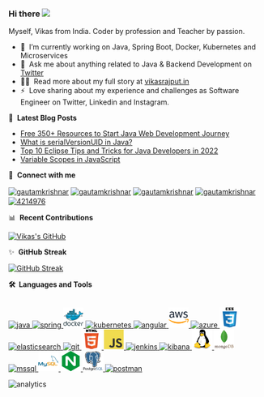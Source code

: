 ### Hi there <a href="https://www.vikasrajput.in/"><img src="https://media.giphy.com/media/hvRJCLFzcasrR4ia7z/giphy.gif" width="5%"></a>
Myself, Vikas from India. Coder by profession and Teacher by passion.

- 🔭 &nbsp;I’m currently working on Java, Spring Boot, Docker, Kubernetes and Microservices
- 💬 &nbsp;Ask me about anything related to Java & Backend Development on [Twitter](https://www.twitter.com/vikasrajputin/)
- 👨‍💻 &nbsp;Read more about my full story at [vikasrajput.in](https://www.vikasrajput.in/about-me)
- ⚡ &nbsp;Love sharing about my experience and challenges as Software Engineer on Twitter, Linkedin and Instagram.

📕 &nbsp;**Latest Blog Posts**
<!-- BLOG-POST-LIST:START -->
- [Free 350+ Resources to Start Java Web Development Journey](https://vikasrajput.in/free-350-resources-to-start-java-web-development-journey)
- [What is serialVersionUID in Java?](https://vikasrajput.in/what-is-serialversionuid-in-java)
- [Top 10 Eclipse Tips and Tricks for Java Developers in 2022](https://vikasrajput.in/top-10-eclipse-tips-and-tricks-for-java-developers-in-2022)
- [Variable Scopes in JavaScript](https://vikasrajput.in/variable-scopes-in-javascript)
<!-- BLOG-POST-LIST:END -->

🔗 &nbsp;**Connect with me**
<p align="left">
<a href="https://hashnode.com/vikasrajputin" target="blank"><img align="center" src="https://cdn.jsdelivr.net/npm/simple-icons@3.0.1/icons/hashnode.svg" alt="gautamkrishnar" height="30" width="40" /></a>
<a href="https://twitter.com/vikasrajputin" target="blank"><img align="center" src="https://raw.githubusercontent.com/rahuldkjain/github-profile-readme-generator/master/src/images/icons/Social/twitter.svg" alt="gautamkrishnar" height="30" width="40" /></a>
<a href="https://linkedin.com/in/vikasrajputin" target="blank"><img align="center" src="https://raw.githubusercontent.com/rahuldkjain/github-profile-readme-generator/master/src/images/icons/Social/linked-in-alt.svg" alt="gautamkrishnar" height="30" width="40" /></a>
<a href="https://instagram.com/vikasrajputin" target="blank"><img align="center" src="https://raw.githubusercontent.com/rahuldkjain/github-profile-readme-generator/master/src/images/icons/Social/instagram.svg" alt="gautamkrishnar" height="30" width="40" /></a>
<a href="https://stackoverflow.com/users/6462413/vikasrajputin" target="blank"><img align="center" src="https://raw.githubusercontent.com/rahuldkjain/github-profile-readme-generator/master/src/images/icons/Social/stack-overflow.svg" alt="4214976" height="30" width="40" /></a>

📊 &nbsp;**Recent Contributions**
  
[![Vikas's GitHub](https://github-readme-stats.vercel.app/api?username=vikasrajputin&show_icons=true&theme=radical#gh-dark-mode-only)](https://github.com/anuraghazra/github-readme-stats#gh-dark-mode-only)
  
✨ &nbsp;**GitHub Streak**
  
[![GitHub Streak](http://github-readme-streak-stats.herokuapp.com?user=vikasrajputin&theme=dark)](https://git.io/streak-stats)
  

  <summary><b>🛠️&nbsp;&nbsp;Languages&nbsp;and&nbsp;Tools</b></summary>
  <br/>
  <p align="left"> <a href="https://java.com" target="_blank"> <img src="https://www.vectorlogo.zone/logos/java/java-icon.svg" alt="java" width="40" height="40"/> </a><a href="https://springframework.io" target="_blank"> <img src="https://www.vectorlogo.zone/logos/springio/springio-ar21.svg" alt="spring" width="80" height="40"/> </a>  <a href="https://www.docker.com/" target="_blank"> <img src="https://raw.githubusercontent.com/devicons/devicon/master/icons/docker/docker-original-wordmark.svg" alt="docker" width="40" height="40"/> </a><a href="https://kubernetes.io" target="_blank"> <img src="https://www.vectorlogo.zone/logos/kubernetes/kubernetes-icon.svg" alt="kubernetes" width="40" height="40"/> </a> <a href="https://angular.io" target="_blank"> <img src="https://angular.io/assets/images/logos/angular/angular.svg" alt="angular" width="40" height="40"/> </a> <a href="https://aws.amazon.com" target="_blank"> <img src="https://raw.githubusercontent.com/devicons/devicon/master/icons/amazonwebservices/amazonwebservices-original-wordmark.svg" alt="aws" width="40" height="40"/> </a> <a href="https://azure.microsoft.com/en-in/" target="_blank"> <img src="https://www.vectorlogo.zone/logos/microsoft_azure/microsoft_azure-icon.svg" alt="azure" width="40" height="40"/> </a> <a href="https://www.w3schools.com/css/" target="_blank"> <img src="https://raw.githubusercontent.com/devicons/devicon/master/icons/css3/css3-original-wordmark.svg" alt="css3" width="40" height="40"/> </a> <a href="https://www.elastic.co" target="_blank"> <img src="https://www.vectorlogo.zone/logos/elastic/elastic-icon.svg" alt="elasticsearch" width="40" height="40"/> </a> <a href="https://git-scm.com/" target="_blank"> <img src="https://www.vectorlogo.zone/logos/git-scm/git-scm-icon.svg" alt="git" width="40" height="40"/> </a> <a href="https://www.w3.org/html/" target="_blank"> <img src="https://raw.githubusercontent.com/devicons/devicon/master/icons/html5/html5-original-wordmark.svg" alt="html5" width="40" height="40"/> </a><a href="https://developer.mozilla.org/en-US/docs/Web/JavaScript" target="_blank"> <img src="https://raw.githubusercontent.com/devicons/devicon/master/icons/javascript/javascript-original.svg" alt="javascript" width="40" height="40"/> </a>  <a href="https://www.jenkins.io" target="_blank"> <img src="https://www.vectorlogo.zone/logos/jenkins/jenkins-icon.svg" alt="jenkins" width="40" height="40"/> </a>  <a href="https://www.elastic.co/kibana" target="_blank"> <img src="https://www.vectorlogo.zone/logos/elasticco_kibana/elasticco_kibana-icon.svg" alt="kibana" width="40" height="40"/> </a>  <a href="https://www.linux.org/" target="_blank"> <img src="https://raw.githubusercontent.com/devicons/devicon/master/icons/linux/linux-original.svg" alt="linux" width="40" height="40"/> </a> <a href="https://www.mongodb.com/" target="_blank"> <img src="https://raw.githubusercontent.com/devicons/devicon/master/icons/mongodb/mongodb-original-wordmark.svg" alt="mongodb" width="40" height="40"/> </a> <a href="https://www.microsoft.com/en-us/sql-server" target="_blank"> <img src="https://www.svgrepo.com/show/303229/microsoft-sql-server-logo.svg" alt="mssql" width="40" height="40"/> </a> <a href="https://www.mysql.com/" target="_blank"> <img src="https://raw.githubusercontent.com/devicons/devicon/master/icons/mysql/mysql-original-wordmark.svg" alt="mysql" width="40" height="40"/> </a> <a href="https://www.nginx.com" target="_blank"> <img src="https://raw.githubusercontent.com/devicons/devicon/master/icons/nginx/nginx-original.svg" alt="nginx" width="40" height="40"/> </a>  <a href="https://www.postgresql.org" target="_blank"> <img src="https://raw.githubusercontent.com/devicons/devicon/master/icons/postgresql/postgresql-original-wordmark.svg" alt="postgresql" width="40" height="40"/> </a> <a href="https://postman.com" target="_blank"> <img src="https://www.vectorlogo.zone/logos/getpostman/getpostman-icon.svg" alt="postman" width="40" height="40"/> </a> </p>

<img alt='analytics' src='https://profile-counter.glitch.me/vikasrajputin/count.svg' width='0px'>
